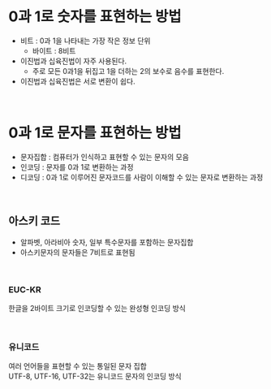 # 0과 1로 숫자를 표현하는 방법
* 비트 : 0과 1을 나타내는 가장 작은 정보 단위
  * 바이트 : 8비트
* 이진법과 십육진법이 자주 사용된다.
  * 주로 모든 0과1을 뒤집고 1을 더하는 2의 보수로 음수를 표현한다.
* 이진법과 십육진법은 서로 변환이 쉽다.

<br>

# 0과 1로 문자를 표현하는 방법
* 문자집합 : 컴퓨터가 인식하고 표현할 수 있는 문자의 모음
* 인코딩 : 문자를 0과 1로 변환하는 과정
* 디코딩 : 0과 1로 이루어진 문자코드를 사람이 이해할 수 있는 문자로 변환하는 과정

<br>

## 아스키 코드
* 알파벳, 아라비아 숫자, 일부 특수문자를 포함하는 문자집합
* 아스키문자의 문자들은 7비트로 표현됨

<br>

### EUC-KR
한글을 2바이트 크기로 인코딩할 수 있는 완성형 인코딩 방식

<br>

### 유니코드
여러 언어들을 표현할 수 있는 통일된 문자 집합
<br>
UTF-8, UTF-16, UTF-32는 유니코드 문자의 인코딩 방식
